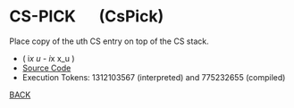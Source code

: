 # CS-PICK &emsp; (CsPick)
Place copy of the uth CS entry on top of the CS stack.
* ( i*x u - i*x x_u )
* [Source Code](../words/tools_ext/CsPick.cs)
* Execution Tokens: 1312103567 (interpreted) and 775232655 (compiled)


[BACK](builtins.md#CsPick)
